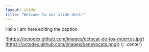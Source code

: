 ```yaml
---
layout: slide
title: "Welcome to our slide deck!"
---
```


Hello I am here editing the caption

![https://octodex.github.com/images/octocat-de-los-muertos.jpg](https://octodex.github.com/images/benevocats.png))
{: .center}
